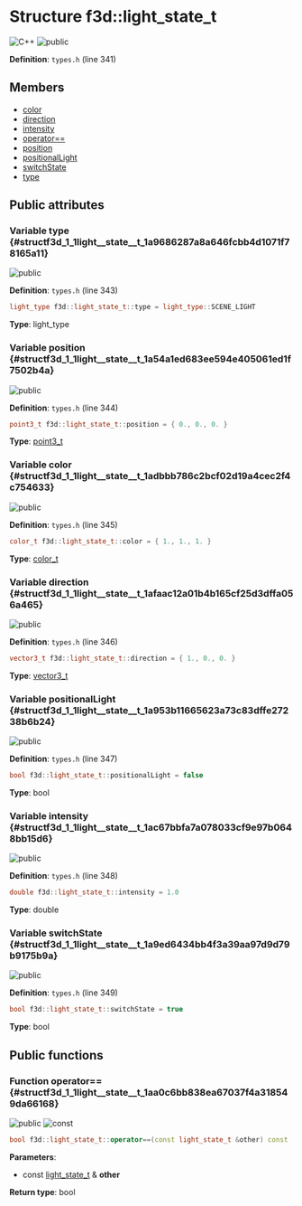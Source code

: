 # Structure f3d::light\_state\_t

![][C++]
![][public]

**Definition**: `types.h` (line 341)





## Members

* [color](structf3d_1_1light__state__t.md#structf3d_1_1light__state__t_1adbbb786c2bcf02d19a4cec2f4c754633)
* [direction](structf3d_1_1light__state__t.md#structf3d_1_1light__state__t_1afaac12a01b4b165cf25d3dffa056a465)
* [intensity](structf3d_1_1light__state__t.md#structf3d_1_1light__state__t_1ac67bbfa7a078033cf9e97b0648bb15d6)
* [operator==](structf3d_1_1light__state__t.md#structf3d_1_1light__state__t_1aa0c6bb838ea67037f4a318549da66168)
* [position](structf3d_1_1light__state__t.md#structf3d_1_1light__state__t_1a54a1ed683ee594e405061ed1f7502b4a)
* [positionalLight](structf3d_1_1light__state__t.md#structf3d_1_1light__state__t_1a953b11665623a73c83dffe27238b6b24)
* [switchState](structf3d_1_1light__state__t.md#structf3d_1_1light__state__t_1a9ed6434bb4f3a39aa97d9d79b9175b9a)
* [type](structf3d_1_1light__state__t.md#structf3d_1_1light__state__t_1a9686287a8a646fcbb4d1071f78165a11)

## Public attributes

### Variable type {#structf3d_1_1light__state__t_1a9686287a8a646fcbb4d1071f78165a11}

![][public]

**Definition**: `types.h` (line 343)


```cpp
light_type f3d::light_state_t::type = light_type::SCENE_LIGHT
```








**Type**: light_type



### Variable position {#structf3d_1_1light__state__t_1a54a1ed683ee594e405061ed1f7502b4a}

![][public]

**Definition**: `types.h` (line 344)


```cpp
point3_t f3d::light_state_t::position = { 0., 0., 0. }
```








**Type**: [point3\_t](structf3d_1_1point3__t.md)



### Variable color {#structf3d_1_1light__state__t_1adbbb786c2bcf02d19a4cec2f4c754633}

![][public]

**Definition**: `types.h` (line 345)


```cpp
color_t f3d::light_state_t::color = { 1., 1., 1. }
```








**Type**: [color\_t](classf3d_1_1color__t.md)



### Variable direction {#structf3d_1_1light__state__t_1afaac12a01b4b165cf25d3dffa056a465}

![][public]

**Definition**: `types.h` (line 346)


```cpp
vector3_t f3d::light_state_t::direction = { 1., 0., 0. }
```








**Type**: [vector3\_t](structf3d_1_1vector3__t.md)



### Variable positionalLight {#structf3d_1_1light__state__t_1a953b11665623a73c83dffe27238b6b24}

![][public]

**Definition**: `types.h` (line 347)


```cpp
bool f3d::light_state_t::positionalLight = false
```








**Type**: bool



### Variable intensity {#structf3d_1_1light__state__t_1ac67bbfa7a078033cf9e97b0648bb15d6}

![][public]

**Definition**: `types.h` (line 348)


```cpp
double f3d::light_state_t::intensity = 1.0
```








**Type**: double



### Variable switchState {#structf3d_1_1light__state__t_1a9ed6434bb4f3a39aa97d9d79b9175b9a}

![][public]

**Definition**: `types.h` (line 349)


```cpp
bool f3d::light_state_t::switchState = true
```








**Type**: bool



## Public functions

### Function operator== {#structf3d_1_1light__state__t_1aa0c6bb838ea67037f4a318549da66168}

![][public]
![][const]


```cpp
bool f3d::light_state_t::operator==(const light_state_t &other) const
```








**Parameters**:

* const [light\_state\_t](structf3d_1_1light__state__t.md) & **other**

**Return type**: bool



[public]: https://img.shields.io/badge/-public-brightgreen (public)
[C++]: https://img.shields.io/badge/language-C%2B%2B-blue (C++)
[const]: https://img.shields.io/badge/-const-lightblue (const)
[protected]: https://img.shields.io/badge/-protected-yellow (protected)
[static]: https://img.shields.io/badge/-static-lightgrey (static)
[private]: https://img.shields.io/badge/-private-red (private)